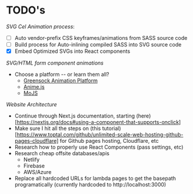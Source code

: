 # TODO's

*SVG Cel Animation process*:
- [ ] Auto vendor-prefix CSS keyframes/animations from SASS source code
- [ ] Build process for Auto-inlining compiled SASS into SVG source code
- [x] Embed Optimized SVGs into React components

*SVG/HTML form component animations*
- Choose a platform -- or learn them all?
  - [Greensock Animation Platform](https://greensock.com/gsap)
  - [Anime.js](https://animejs.com/documentation)
  - [MoJS](https://github.com/mojs/mojs)

*Website Architecture*
- Continue through Next.js documentation, starting (here)[https://nextjs.org/docs#using-a-component-that-supports-onclick]
- Make sure I hit all the steps on (this tutorial)[https://www.toptal.com/github/unlimited-scale-web-hosting-github-pages-cloudflare] for Github pages hosting, Cloudflare, etc
- Research how to properly use React Components (pass settings, etc)
- Research cheap offsite databases/apis
  - Netlify
  - Firebase
  - AWS/Azure
- Replace all hardcoded URLs for lambda pages to get the basepath programatically (currently hardcoded to http://localhost:3000)
